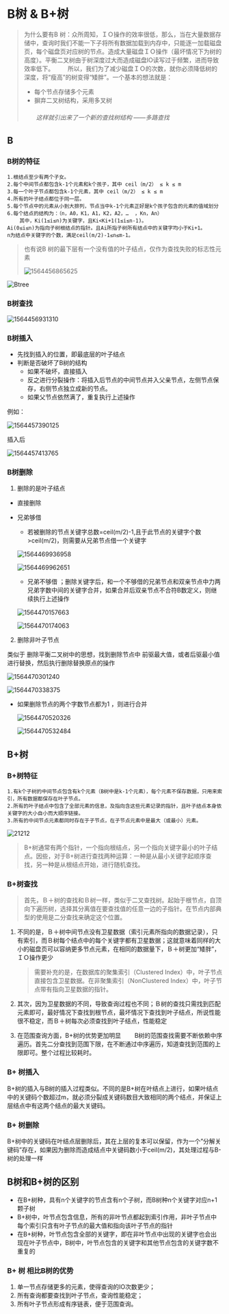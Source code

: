 # B树 & B+树

> 为什么要有B 树：众所周知，ＩＯ操作的效率很低，那么，当在大量数据存储中，查询时我们不能一下子将所有数据加载到内存中，只能逐一加载磁盘页，每个磁盘页对应树的节点。造成大量磁盘ＩＯ操作（最坏情况下为树的高度）。平衡二叉树由于树深度过大而造成磁盘IO读写过于频繁，进而导致效率低下。 
> 　　所以，我们为了减少磁盘ＩＯ的次数，就你必须降低树的深度，将“瘦高”的树变得“矮胖”。一个基本的想法就是： 
>
>   * 每个节点存储多个元素 
> * 摒弃二叉树结构，采用多叉树
>
> ###### 　　这样就引出来了一个新的查找树结构 ——多路查找

## B 



### B树的特征

```
1.根结点至少有两个子女。
2.每个中间节点都包含k-1个元素和k个孩子，其中 ceil（m/2） ≤ k ≤ m
3.每一个叶子节点都包含k-1个元素，其中 ceil（m/2） ≤ k ≤ m
4.所有的叶子结点都位于同一层。
5.每个节点中的元素从小到大排列，节点当中k-1个元素正好是k个孩子包含的元素的值域划分
6.每个结点的结构为：（n，A0，K1，A1，K2，A2，…  ，Kn，An）
    其中，Ki(1≤i≤n)为关键字，且Ki<Ki+1(1≤i≤n-1)。
Ai(0≤i≤n)为指向子树根结点的指针。且Ai所指子树所有结点中的关键字均小于Ki+1。
n为结点中关键字的个数，满足ceil(m/2)-1≤n≤m-1。
```

> 也有说B 树的最下层有一个没有值的叶子结点，仅作为查找失败的标志性元素
>
> ![1564456865625](img/1564456865625.png)

![Btree](.\img\70)

### B树查找

![1564456931310](img/1564456931310.png)

### B树插入

* 先找到插入的位置，即最底层的叶子结点
* 判断是否破坏了B树的结构
  * 如果不破坏，直接插入
  * 反之进行分裂操作：将插入后节点的中间节点并入父亲节点，左侧节点保存，右侧节点独立成新的节点。
  * 如果父节点依然满了，重复执行上述操作

例如：

![1564457390125](img/1564457390125.png)

插入后

![1564457413765](img/1564457413765.png)

### B树删除

1. 删除的是叶子结点

* 直接删除

* 兄弟够借

  * 若被删除的节点关键字总数=ceil(m/2)-1,且于此节点的关键字个数>ceil(m/2)，则需要从兄弟节点借一个关键字

  ![1564469936958](img/1564469936958.png)

  ![1564469962651](img/1564469962651.png)

  * 兄弟不够借 ；删除关键字后，和一个不够借的兄弟节点和双亲节点中力两兄弟字数中间的关键字合并，如果合并后双亲节点不合符B数定义，则继续执行上述操作

  ![1564470157663](img/1564470157663.png)

  ![1564470174063](img/1564470174063.png)

2. 删除非叶子节点

类似于 删除平衡二叉树中的思想，找到删除节点中 前驱最大值，或者后驱最小值进行替换，然后执行删除替换原点的操作

  ![1564470301240](img/1564470301240.png)

  ![1564470338375](img/1564470338375.png)

* 如果删除节点的两个字数节点都为1 ，则进行合并

  ![1564470520326](img/1564470520326.png)

  ![1564470532484](img/1564470532484.png)

## B+树

### B+树特征

```
1.有k个子树的中间节点包含有k个元素（B树中是k-1个元素），每个元素不保存数据，只用来索引，所有数据都保存在叶子节点。
2.所有的叶子结点中包含了全部元素的信息，及指向含这些元素记录的指针，且叶子结点本身依关键字的大小自小而大顺序链接。
3.所有的中间节点元素都同时存在于子节点，在子节点元素中是最大（或最小）元素。
```

![21212](img/20180325001555181.jfif)

> B+树通常有两个指针，一个指向根结点，另一个指向关键字最小的叶子结点。因些，对于B+树进行查找两种运算：一种是从最小关键字起顺序查找，另一种是从根结点开始，进行随机查找。

### B+树查找

> 首先，Ｂ＋树的查找和Ｂ树一样，类似于二叉查找树。起始于根节点，自顶向下遍历树，选择其分离值在要查找值的任意一边的子指针。在节点内部典型的使用是二分查找来确定这个位置。 



1. 不同的是，Ｂ＋树中间节点没有卫星数据（索引元素所指向的数据记录），只有索引，而Ｂ树每个结点中的每个关键字都有卫星数据；这就意味着同样的大小的磁盘页可以容纳更多节点元素，在相同的数据量下，Ｂ＋树更加“矮胖”，ＩＯ操作更少 

   > 需要补充的是，在数据库的聚集索引（Clustered Index）中，叶子节点直接包含卫星数据。在非聚集索引（NonClustered Index）中，叶子节点带有指向卫星数据的指针。

2. 其次，因为卫星数据的不同，导致查询过程也不同；Ｂ树的查找只需找到匹配元素即可，最好情况下查找到根节点，最坏情况下查找到叶子结点，所说性能很不稳定，而Ｂ＋树每次必须查找到叶子结点，性能稳定 
3. 在范围查询方面，B+树的优势更加明显 
　　B树的范围查找需要不断依赖中序遍历。首先二分查找到范围下限，在不断通过中序遍历，知道查找到范围的上限即可。整个过程比较耗时。 

### B+ 树插入

 B+树的插入与B树的插入过程类似。不同的是B+树在叶结点上进行，如果叶结点中的关键码个数超过m，就必须分裂成关键码数目大致相同的两个结点，并保证上层结点中有这两个结点的最大关键码。

### B+ 树删除

B+树中的关键码在叶结点层删除后，其在上层的复本可以保留，作为一个”分解关键码”存在，如果因为删除而造成结点中关键码数小于ceil(m/2)，其处理过程与B-树的处理一样

## B树和B+树的区别

* 在B+树种，具有n个关键字的节点含有n个子树，而B树种n个关键字对应n+1颗子树
* B+树中，叶节点包含信息，所有的非叶节点都起到索引作用，非叶子节点中每个索引只含有叶子节点的最大值和指向该叶子节点的指针
* 在B+树种，叶节点包含全部的关键字，即在非叶节点中出现的关键字也会出现在叶子节点中，B树中，叶节点包含的关键字和其他节点包含的关键字数不重复的

### B+ 树 相比B树的优势

1. 单一节点存储更多的元素，使得查询的IO次数更少； 
2. 所有查询都要查找到叶子节点，查询性能稳定；
3. 所有叶子节点形成有序链表，便于范围查询。

